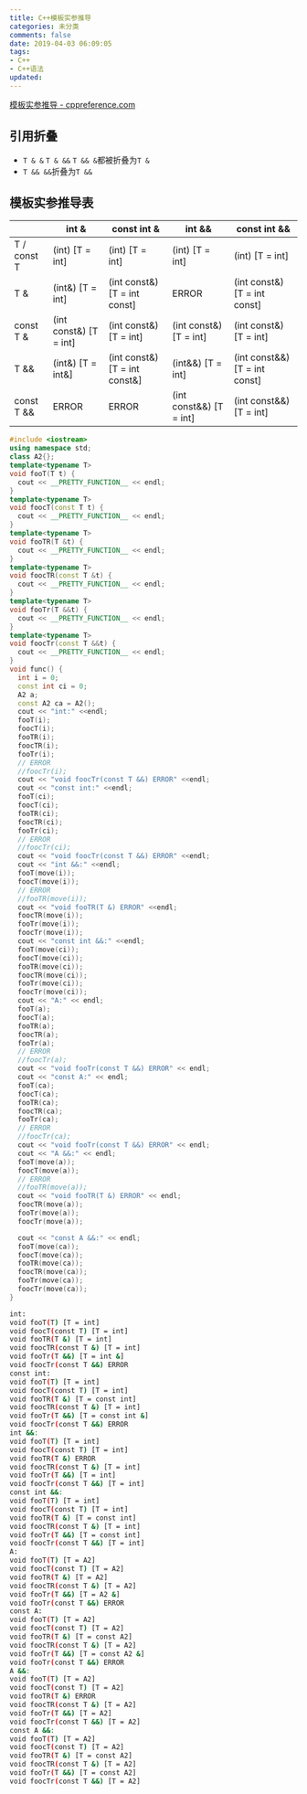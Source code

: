 ```yaml
---
title: C++模板实参推导
categories: 未分类
comments: false
date: 2019-04-03 06:09:05
tags:
- C++
- C++语法
updated:
---
```

[模板实参推导 - cppreference.com](https://zh.cppreference.com/w/cpp/language/template_argument_deduction) 

## 引用折叠
- `T & &` `T & &&` `T && &`都被折叠为`T &`
- `T && &&`折叠为`T &&`

## 模板实参推导表

|             | int &                  | const int &                   | int &&                  | const int &&                  |
| ----------- | -------------------    | ---------------------------   | --------------------    | -----------------------       |
| T / const T | (int) [T = int]        | (int) [T = int]               | (int) [T = int]         | (int) [T = int]               |
| T &         | (int&) [T = int]       | (int const&) [T = int const]  | ERROR                   | (int const&) [T = int const]  |
| const T &   | (int const&) [T = int] | (int const&) [T = int]        | (int const&) [T = int]  | (int const&) [T = int]        |
| T &&        | (int&) [T = int&]      | (int const&) [T = int const&] | (int&&) [T = int]       | (int const&&) [T = int const] |
| const T &&  | ERROR                  | ERROR                         | (int const&&) [T = int] | (int const&&) [T = int]       |

<!--more-->
```cpp
#include <iostream>
using namespace std;
class A2{};
template<typename T>
void fooT(T t) {
  cout << __PRETTY_FUNCTION__ << endl;
}
template<typename T>
void foocT(const T t) {
  cout << __PRETTY_FUNCTION__ << endl;
}
template<typename T>
void fooTR(T &t) {
  cout << __PRETTY_FUNCTION__ << endl;
}
template<typename T>
void foocTR(const T &t) {
  cout << __PRETTY_FUNCTION__ << endl;
}
template<typename T>
void fooTr(T &&t) {
  cout << __PRETTY_FUNCTION__ << endl;
}
template<typename T>
void foocTr(const T &&t) {
  cout << __PRETTY_FUNCTION__ << endl;
}
void func() {
  int i = 0;
  const int ci = 0;
  A2 a;
  const A2 ca = A2();
  cout << "int:" <<endl;
  fooT(i);
  foocT(i);
  fooTR(i);
  foocTR(i);
  fooTr(i);
  // ERROR
  //foocTr(i);
  cout << "void foocTr(const T &&) ERROR" <<endl;
  cout << "const int:" <<endl;
  fooT(ci);
  foocT(ci);
  fooTR(ci);
  foocTR(ci);
  fooTr(ci);
  // ERROR
  //foocTr(ci);
  cout << "void foocTr(const T &&) ERROR" <<endl;
  cout << "int &&:" <<endl;
  fooT(move(i));
  foocT(move(i));
  // ERROR
  //fooTR(move(i));
  cout << "void fooTR(T &) ERROR" <<endl;
  foocTR(move(i));
  fooTr(move(i));
  foocTr(move(i));
  cout << "const int &&:" <<endl;
  fooT(move(ci));
  foocT(move(ci));
  fooTR(move(ci));
  foocTR(move(ci));
  fooTr(move(ci));
  foocTr(move(ci));
  cout << "A:" << endl;
  fooT(a);
  foocT(a);
  fooTR(a);
  foocTR(a);
  fooTr(a);
  // ERROR
  //foocTr(a);
  cout << "void fooTr(const T &&) ERROR" << endl;
  cout << "const A:" << endl;
  fooT(ca);
  foocT(ca);
  fooTR(ca);
  foocTR(ca);
  fooTr(ca);
  // ERROR
  //foocTr(ca);
  cout << "void fooTr(const T &&) ERROR" << endl;
  cout << "A &&:" << endl;
  fooT(move(a));
  foocT(move(a));
  // ERROR
  //fooTR(move(a));
  cout << "void fooTR(T &) ERROR" << endl;
  foocTR(move(a));
  fooTr(move(a));
  foocTr(move(a));

  cout << "const A &&:" << endl;
  fooT(move(ca));
  foocT(move(ca));
  fooTR(move(ca));
  foocTR(move(ca));
  fooTr(move(ca));
  foocTr(move(ca));
}
```
```bash
int:
void fooT(T) [T = int]
void foocT(const T) [T = int]
void fooTR(T &) [T = int]
void foocTR(const T &) [T = int]
void fooTr(T &&) [T = int &]
void foocTr(const T &&) ERROR
const int:
void fooT(T) [T = int]
void foocT(const T) [T = int]
void fooTR(T &) [T = const int]
void foocTR(const T &) [T = int]
void fooTr(T &&) [T = const int &]
void foocTr(const T &&) ERROR
int &&:
void fooT(T) [T = int]
void foocT(const T) [T = int]
void fooTR(T &) ERROR
void foocTR(const T &) [T = int]
void fooTr(T &&) [T = int]
void foocTr(const T &&) [T = int]
const int &&:
void fooT(T) [T = int]
void foocT(const T) [T = int]
void fooTR(T &) [T = const int]
void foocTR(const T &) [T = int]
void fooTr(T &&) [T = const int]
void foocTr(const T &&) [T = int]
A:
void fooT(T) [T = A2]
void foocT(const T) [T = A2]
void fooTR(T &) [T = A2]
void foocTR(const T &) [T = A2]
void fooTr(T &&) [T = A2 &]
void fooTr(const T &&) ERROR
const A:
void fooT(T) [T = A2]
void foocT(const T) [T = A2]
void fooTR(T &) [T = const A2]
void foocTR(const T &) [T = A2]
void fooTr(T &&) [T = const A2 &]
void fooTr(const T &&) ERROR
A &&:
void fooT(T) [T = A2]
void foocT(const T) [T = A2]
void fooTR(T &) ERROR
void foocTR(const T &) [T = A2]
void fooTr(T &&) [T = A2]
void foocTr(const T &&) [T = A2]
const A &&:
void fooT(T) [T = A2]
void foocT(const T) [T = A2]
void fooTR(T &) [T = const A2]
void foocTR(const T &) [T = A2]
void fooTr(T &&) [T = const A2]
void foocTr(const T &&) [T = A2]
```
